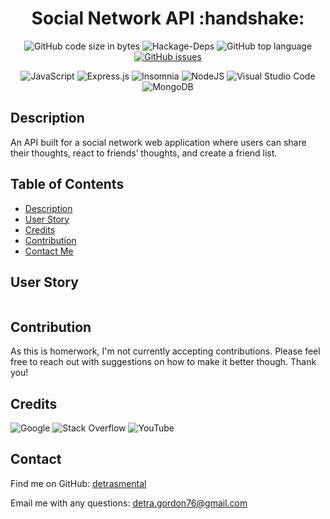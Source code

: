 <h1 align="center">Social Network API :handshake:</h1>

<div align="center">
  
![GitHub code size in bytes](https://img.shields.io/github/languages/code-size/detrasmental/NoSQL-Challenge-Social-Network-API)
![Hackage-Deps](https://img.shields.io/hackage-deps/v/express)
![GitHub top language](https://img.shields.io/github/languages/top/detrasmental/NoSQL-Challenge-Social-Network-API)
[![GitHub issues](https://img.shields.io/github/issues/detrasmental/NoSQL-Challenge-Social-Network-API)](https://github.com/detrasmental/NoSQL-Challenge-Social-Network-API/issues)
  
</div>

<div align="center">
  
![JavaScript](https://img.shields.io/badge/javascript-%23323330.svg?style=for-the-badge&logo=javascript&logoColor=%23F7DF1E)
![Express.js](https://img.shields.io/badge/express.js-%23404d59.svg?style=for-the-badge&logo=express&logoColor=%2361DAFB)
![Insomnia](https://img.shields.io/badge/Insomnia-black?style=for-the-badge&logo=insomnia&logoColor=5849BE)
![NodeJS](https://img.shields.io/badge/node.js-6DA55F?style=for-the-badge&logo=node.js&logoColor=white)
![Visual Studio Code](https://img.shields.io/badge/Visual%20Studio%20Code-0078d7.svg?style=for-the-badge&logo=visual-studio-code&logoColor=white)
![MongoDB](https://img.shields.io/badge/MongoDB-%234ea94b.svg?style=for-the-badge&logo=mongodb&logoColor=white)
  
 </div>

## Description
An API built for a social network web application where users can share their thoughts, react to friends’ thoughts, and create a friend list. 

## Table of Contents
- [Description](#Description)
- [User Story](#User)
- [Credits](#Credits)
- [Contribution](#contributes)
- [Contact Me](#Contact)


## User Story
![]()

## Contribution
As this is homerwork, I'm not currently accepting contributions. Please feel free to reach out with suggestions on how to make it better though. Thank you!

## Credits
![Google](https://img.shields.io/badge/google-4285F4?style=for-the-badge&logo=google&logoColor=white)
![Stack Overflow](https://img.shields.io/badge/-Stackoverflow-FE7A16?style=for-the-badge&logo=stack-overflow&logoColor=white)
![YouTube](https://img.shields.io/badge/YouTube-%23FF0000.svg?style=for-the-badge&logo=YouTube&logoColor=white)


## Contact
Find me on GitHub: [detrasmental](https://github.com/detrasmental)

Email me with any questions: detra.gordon76@gmail.com
